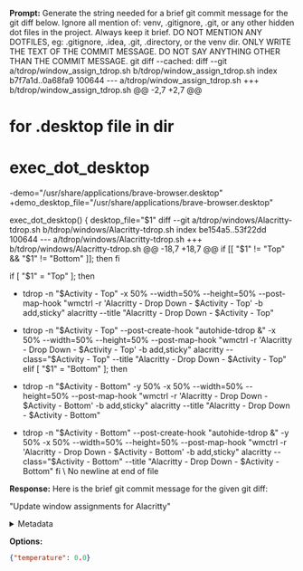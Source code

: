 **Prompt:**
Generate the string needed for a brief git commit message for the git diff below. Ignore all mention of: venv, .gitignore, .git, or any other hidden dot files in the project.
    Always keep it brief. DO NOT MENTION ANY DOTFILES, eg: .gitignore, .idea, .git, .directory, or the venv dir. ONLY WRITE THE TEXT OF THE COMMIT MESSAGE. DO NOT SAY ANYTHING OTHER THAN THE COMMIT MESSAGE. git diff --cached: diff --git a/tdrop/window_assign_tdrop.sh b/tdrop/window_assign_tdrop.sh
index b7f7a1d..0a68fa9 100644
--- a/tdrop/window_assign_tdrop.sh
+++ b/tdrop/window_assign_tdrop.sh
@@ -2,7 +2,7 @@
 # for .desktop file in dir
 # exec_dot_desktop
 
-demo="/usr/share/applications/brave-browser.desktop"
+demo_desktop_file="/usr/share/applications/brave-browser.desktop"
 
 exec_dot_desktop() {
   desktop_file="$1"
diff --git a/tdrop/windows/Alacritty-tdrop.sh b/tdrop/windows/Alacritty-tdrop.sh
index be154a5..53f22dd 100644
--- a/tdrop/windows/Alacritty-tdrop.sh
+++ b/tdrop/windows/Alacritty-tdrop.sh
@@ -18,7 +18,7 @@ if [[ "$1" != "Top" && "$1" != "Bottom" ]]; then
 fi
 
 if [ "$1" = "Top" ]; then
-  tdrop -n "$Activity - Top" -x 50% --width=50% --height=50% --post-map-hook "wmctrl -r 'Alacritty - Drop Down - $Activity - Top' -b add,sticky" alacritty --title "Alacritty - Drop Down - $Activity - Top"
+  tdrop -n "$Activity - Top" --post-create-hook "autohide-tdrop &" -x 50% --width=50% --height=50% --post-map-hook "wmctrl -r 'Alacritty - Drop Down - $Activity - Top' -b add,sticky" alacritty --class="$Activity - Top" --title "Alacritty - Drop Down - $Activity - Top"
 elif [ "$1" = "Bottom" ]; then
-  tdrop -n "$Activity - Bottom" -y 50% -x 50% --width=50% --height=50% --post-map-hook "wmctrl -r 'Alacritty - Drop Down - $Activity - Bottom' -b add,sticky" alacritty --title "Alacritty - Drop Down - $Activity - Bottom"
+  tdrop -n "$Activity - Bottom" --post-create-hook "autohide-tdrop &" -y 50% -x 50% --width=50% --height=50% --post-map-hook "wmctrl -r 'Alacritty - Drop Down - $Activity - Bottom' -b add,sticky" alacritty --class="$Activity - Bottom" --title "Alacritty - Drop Down - $Activity - Bottom"
 fi
\ No newline at end of file

**Response:**
Here is the brief git commit message for the given git diff:

"Update window assignments for Alacritty"

<details><summary>Metadata</summary>

- Duration: 8392 ms
- Datetime: 2023-08-14T17:46:30.106771
- Model: mlc-chat-Llama-2-13b-chat-hf-q4f16_1

</details>

**Options:**
```json
{"temperature": 0.0}
```

